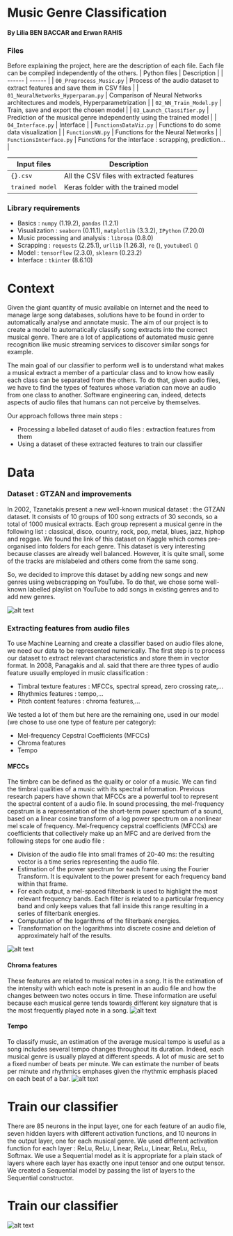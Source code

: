 # Music Genre Classification
#### By Lilia BEN BACCAR and Erwan RAHIS
### Files
Before explaining the project, here are the description of each file. Each file can be compiled independently of the others.
| Python files | Description |
| ------ | ------ |
| `00_Preprocess_Music.py` | Process of the audio dataset to extract features and save them in CSV files |
| `01_NeuralNetworks_Hyperparam.py` | Comparison of Neural Networks architectures and models, Hyperparametrization |
| `02_NN_Train_Model.py` | Train, save and export the chosen model |
| `03_Launch_Classifier.py` | Prediction of the musical genre independently using the trained model |
| `04_Interface.py` | Interface  |
| `FunctionsDataViz.py` | Functions to do some data visualization |
| `FunctionsNN.py` | Functions for the Neural Networks |
| `FunctionsInterface.py` | Functions for the interface : scrapping, prediction... |

| Input files | Description |
| ------ | ------ |
| `{}.csv` | All the CSV files with extracted features |
| `trained model` | Keras folder with the trained model |

### Library requirements  
  - Basics : `numpy` (1.19.2), `pandas` (1.2.1)
  - Visualization : `seaborn` (0.11.1), `matplotlib` (3.3.2), `IPython` (7.20.0) 
  - Music processing and analysis : `librosa` (0.8.0)
  - Scrapping : `requests` (2.25.1), `urllib` (1.26.3), `re` (), `youtubedl` ()
  - Model : `tensorflow` (2.3.0), `sklearn` (0.23.2)
  - Interface : `tkinter` (8.6.10)

# Context 
Given the giant quantity of music available on Internet and the need to manage large song databases, solutions have to be found in order to automatically analyse and annotate music. The aim of our project is to create a model to automatically classify song extracts into the correct musical genre. There are a lot of applications of automated music genre recognition like music streaming services to discover similar songs for example.

The main goal of our classifier to perform well is to understand what makes a musical extract a member of a particular class and to know how easily each class can be separated from the others. To do that, given audio files, we have to find the types of features whose variation can move an audio from one class to another. Software engineering can, indeed, detects aspects of audio files that humans can not perceive by themselves. 

Our approach follows three main steps :
  - Processing a labelled dataset of audio files : extraction features from them
  - Using a dataset of these extracted features to train our classifier

# Data
### Dataset : GTZAN and improvements 
In 2002, Tzanetakis present a new well-known musical dataset : the GTZAN dataset. It consists of 10 groups of 100 song extracts of 30 seconds, so a total of 1000 musical extracts. Each group represent a musical genre in the following list : classical, disco, country, rock, pop, metal, blues, jazz, hiphop and reggae. 
We found the link of this dataset on Kaggle which comes pre-organised into folders for each genre. This dataset is very interesting because classes are already well balanced. However, it is quite small, some of the tracks are mislabeled and others come from the same song. 

So, we decided to improve this dataset by adding new songs and new genres using webscrapping on YouTube. To do that, we chose some well-known labelled playlist on YouTube to add songs in existing genres and to add new genres. 

![alt text](Python/Outputs/waveforms.png "Waveplot visualization of 4 different-genre musical extracts")

### Extracting features from audio files
To use Machine Learning and create a classifier based on audio files alone, we need our data to be represented numerically. The first step is to process our dataset to extract relevant characteristics and store them in vector format. 
In 2008, Panagakis and al. said that there are three types of audio feature usually employed in music classification :
  - Timbral texture features : MFCCs, spectral spread, zero crossing rate,…
  - Rhythmics features : tempo,…
  - Pitch content features : chroma features,…

We tested a lot of them but here are the remaining one, used in our model (we chose to use one type of feature per category):
  - Mel-frequency Cepstral Coefficients (MFCCs)
  - Chroma features
  - Tempo

#### MFCCs
The timbre can be defined as the quality or color of a music. We can find the timbral qualities of a music with its spectral information. Previous research papers have shown that MFCCs are a powerful tool to represent the spectral content of a audio file.
In sound processing, the mel-frequency cepstrum is a representation of the short-term power spectrum of a sound, based on a linear cosine transform of a log power spectrum on a nonlinear mel scale of frequency. Mel-frequency cepstral coefficients (MFCCs) are coefficients that collectively make up an MFC and are derived from the following steps for one audio file :
  - Division of the audio file into small frames of 20-40 ms: the resulting vector is a time series representing the audio file.
  - Estimation of the power spectrum for each frame using the Fourier Transform. It is equivalent to the power present for each frequency band within that frame.
  - For each output, a mel-spaced filterbank is used to highlight the most relevant frequency bands. Each filter is related to a particular frequency band and only keeps values that fall inside this range resulting in a series of filterbank energies.
  - Computation of the logarithms of the filterbank energies.
  - Transformation on the logarithms into discrete cosine and deletion of approximately half of the results.
 
![alt text](Python/Outputs/MFCs.png "Mel-frequency spectrogram of 4 different-genre musical extracts")

#### Chroma features
These features are related to musical notes in a song. It is the estimation of the intensity with which each note is present in an audio file and how the changes between two notes occurs in time. These information are useful because each musical genre tends towards different key signature that is the most frequently played note in a song. 
![alt text](Python/Outputs/Chromagrams.png "Chromagram of 4 different-genre musical extracts")

#### Tempo
To classify music, an estimation of the average musical tempo is useful as a song includes several tempo changes throughout its duration. Indeed, each musical genre is usually played at different speeds.  A lot of music are set to a fixed number of beats per minute. We can estimate the number of beats per minute and rhythmics emphases given the rhythmic emphasis placed on each beat of a bar.
![alt text](Python/Outputs/Tempograms.png "Tempogram of 4 different-genre musical extracts")

# Train our classifier
There are 85 neurons in the input layer, one for each feature of an audio file, seven hidden layers with different activation functions, and 10 neurons in the output layer, one for each musical genre. We used different activation function for each layer : ReLu, ReLu, Linear, ReLu, Linear, ReLu, ReLu, Softmax.
We use a Sequential model as it is appropriate for a plain stack of layers where each layer has exactly one input tensor and one output tensor. We created a Sequential model by passing the list of layers to the Sequential constructor.

# Train our classifier
![alt text](Python/Outputs/NN_metrics/AllModels.png "Tempogram of 4 different-genre musical extracts")

